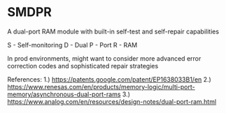 # SMDPR
A dual-port RAM module with built-in self-test and self-repair capabilities

S - Self-monitoring
D - Dual
P - Port
R - RAM


In prod environments, might want to consider more advanced error correction codes and sophisticated repair strategies

References:
1.) https://patents.google.com/patent/EP1638033B1/en
2.) https://www.renesas.com/en/products/memory-logic/multi-port-memory/asynchronous-dual-port-rams
3.) https://www.analog.com/en/resources/design-notes/dual-port-ram.html

